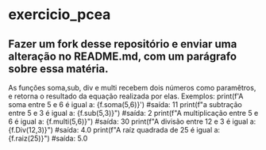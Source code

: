 # exercicio_pcea
## Fazer um fork desse repositório e enviar uma alteração no README.md, com um parágrafo sobre essa matéria.
As funções soma,sub, div e multi recebem dois números como paramêtros, e retorna o resultado da equação realizada por elas.
Exemplos:
print(f'A soma entre 5 e 6 é igual a: {f.soma(5,6)}') #saída: 11
print(f"a subtração entre 5 e 3 é igual a: {f.sub(5,3)}") #saída: 2
print(f"A multiplicação entre 5 e 6 é igual a: {f.multi(5,6)}") #saída: 30
print(f"A divisão entre 12 e 3 é igual a: {f.Div(12,3)}") #saída: 4.0
print(f"A raíz quadrada de 25 é igual a: {f.raiz(25)}") #saída: 5.0
